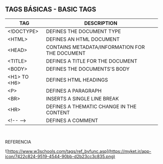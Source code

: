 TAGS BÁSICAS - BASIC TAGS
---
TAG | DESCRIPTION
---|---
| &lt;!DOCTYPE&gt; | DEFINES THE DOCUMENT TYPE |
| &lt;HTML&gt; | DEFINES AN HTML DOCUMENT |
| &lt;HEAD&gt; | CONTAINS METADATA/INFORMATION FOR THE DOCUMENT |
| &lt;TITLE&gt; | DEFINES A TITLE FOR THE DOCUMENT |
| &lt;BODY&gt; | DEFINES THE DOCUMENTS'S BODY |
| &lt;H1&gt; TO &lt;H6&gt; | DEFINES HTML HEADINGS |
| &lt;P&gt; | DEFINES A PARAGRAPH |
| &lt;BR&gt; | INSERTS A SINGLE LINE BREAK |
| &lt;HR&gt; | DEFINES A THEMATIC CHANGE IN THE CONTENT |
| &lt;!-- --&gt; | DEFINES A COMMENT |
<br>

REFERENCIA

![https://www.w3schools.com/tags/ref_byfunc.asp](https://myket.ir/app-icon/7422c824-9519-4544-90bb-d2b23cc3c835.png)
